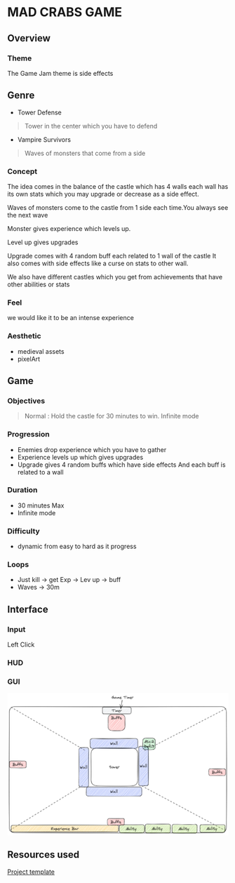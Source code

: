 # MAD CRABS GAME

## Overview

### Theme
The Game Jam theme is side effects
## Genre
- Tower Defense 
> Tower in the center which you have to defend
- Vampire Survivors
> Waves of monsters that come from a side
### Concept
The idea comes in the balance of the castle which has 4 walls  each wall has  its own stats which you may 
upgrade or decrease as a side effect.

Waves of monsters come to the castle from 1 side each time.You always see the next wave

Monster gives experience which levels up.

Level up gives upgrades 

Upgrade comes with 4 random buff each related to 1 wall of the castle It also comes with side effects like 
a curse on stats to other wall.

We also have different castles which you get from achievements that have other abilities or stats 
### Feel
we would like it to be an intense experience
### Aesthetic
- medieval assets 
- pixelArt
## Game
### Objectives
> Normal : Hold the castle for 30 minutes to win.
> Infinite mode
### Progression
- Enemies drop experience which you have to gather 
- Experience levels up which gives upgrades  
- Upgrade gives 4 random buffs which have side effects And each buff is related to a wall
### Duration
-  30 minutes Max
-  Infinite mode 
### Difficulty
- dynamic from easy to hard as it progress 
### Loops
- Just kill -> get Exp -> Lev up -> buff 
- Waves -> 30m
## Interface
### Input
Left Click
### HUD
### GUI
![view](doc/GameView.png)
## Resources used
[Project template](doc/template.md)
